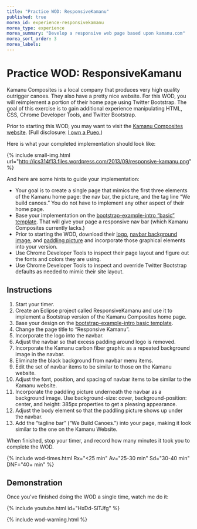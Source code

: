 ```yaml
---
title: "Practice WOD: ResponsiveKamanu"
published: true
morea_id: experience-responsivekamanu
morea_type: experience
morea_summary: "Develop a responsive web page based upon kamanu.com"
morea_sort_order: 3
morea_labels:
---
```


# Practice WOD: ResponsiveKamanu

Kamanu Composites is a local company that produces very high quality outrigger canoes. They also have a pretty nice website.  For this WOD, you will reimplement a portion of their home page using Twitter Bootstrap.  The goal of this exercise is to gain additional experience manipulating HTML, CSS,  Chrome Developer Tools,  and Twitter Bootstrap.

Prior to starting this WOD, you may want to visit the [Kamanu Composites website](http://www.kamanucomposites.com/).   (Full disclosure: [I own a Pueo.](http://philipmjohnson.files.wordpress.com/2012/06/cropped-p1000649.jpg))

Here is what your completed implementation should look like:

{% include small-img.html url="http://ics314f13.files.wordpress.com/2013/09/responsive-kamanu.png" %}

And here are some hints to guide your implementation:

  * Your goal is to create a single page that mimics the first three elements of the Kamanu home page: the nav bar, the picture, and the tag line “We build canoes.” You do not have to implement any other aspect of their home page.
  * Base your implementation on the [bootstrap-example-intro “basic” template](https://github.com/ics-software-engineering/bootstrap-example-intro/tree/basic). That will give your page a responsive nav bar (which Kamanu Composites currently lacks.)
  * Prior to starting the WOD, download their [logo](http://www.kamanucomposites.com/static/images/header-logo.jpg), [navbar background image](http://www.kamanucomposites.com/static/images/bg-carbon.jpg), and [paddling picture](http://www.kamanucomposites.com/static/images/www/pueo-canoes-front.jpg) and incorporate those graphical elements into your version.
  * Use  Chrome Developer Tools to inspect their page layout and figure out the fonts and colors they are using.
  * Use Chrome Developer Tools to inspect and override Twitter Bootstrap defaults as needed to mimic their site layout.

## Instructions

  1. Start your timer.
  2. Create an Eclipse project called ResponsiveKamanu and use it to implement a Bootstrap version of the Kamanu Composites home page. 
  3. Base your design on the [bootstrap-example-intro basic template](https://github.com/ics-software-engineering/bootstrap-example-intro/tree/basic).
  4. Change the page title to “Responsive Kamanu”.
  5. Incorporate the logo into the navbar.
  6. Adjust the navbar so that excess padding around logo is removed.
  7. Incorporate the Kamanu carbon fiber graphic as a repeated background image in the navbar. 
  8. Eliminate the black background from navbar menu items.
  9. Edit the set of navbar items to be similar to those on the Kamanu website.
  10. Adjust the font, position, and spacing of navbar items to be similar to the Kamanu website.
  11. Incorporate the paddling picture underneath the navbar as a background image. Use background-size: cover, background-position: center, and height: 385px properties to get a pleasing appearance. 
  12. Adjust the body element so that the paddling picture shows up under the navbar.
  13. Add the “tagline bar” (“We Build Canoes.”) into your page, making it look similar to the one on the Kamanu Website.

When finished, stop your timer, and record how many minutes it took you to complete the WOD. 

{% include wod-times.html Rx="<25 min" Av="25-30 min" Sd="30-40 min" DNF="40+ min" %}

## Demonstration

Once you've finished doing the WOD a single time, watch me do it:

{% include youtube.html id="HxDd-SlTJfg" %}

{% include wod-warning.html %}





